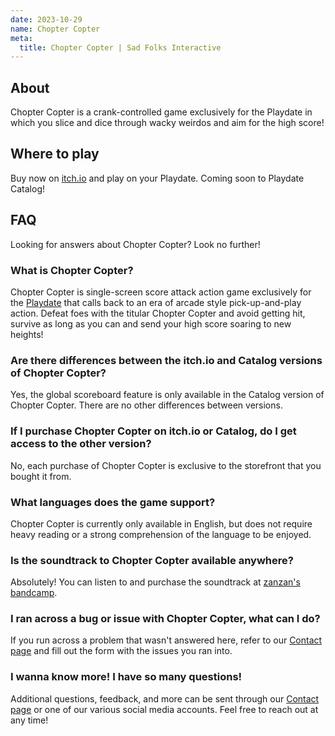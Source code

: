 ```yaml
---
date: 2023-10-29
name: Chopter Copter
meta:
  title: Chopter Copter | Sad Folks Interactive
---
```


## About

Chopter Copter is a crank-controlled game exclusively for the Playdate in which you slice and dice through wacky weirdos and aim for the high score!

## Where to play

Buy now on [itch.io](https://sadfolks.itch.io/chopter-copter) and play on your Playdate. Coming soon to Playdate Catalog!

## FAQ

Looking for answers about Chopter Copter? Look no further!

### What is Chopter Copter?

Chopter Copter is single-screen score attack action game exclusively for the [Playdate](https://play.date) that calls back to an era of arcade style pick-up-and-play action. Defeat foes with the titular Chopter Copter and avoid getting hit, survive as long as you can and send your high score soaring to new heights!

### Are there differences between the itch.io and Catalog versions of Chopter Copter?

Yes, the global scoreboard feature is only available in the Catalog version of Chopter Copter. There are no other differences between versions.

### If I purchase Chopter Copter on itch.io or Catalog, do I get access to the other version?

No, each purchase of Chopter Copter is exclusive to the storefront that you bought it from.

### What languages does the game support?

Chopter Copter is currently only available in English, but does not require heavy reading or a strong comprehension of the language to be enjoyed.

### Is the soundtrack to Chopter Copter available anywhere?

Absolutely! You can listen to and purchase the soundtrack at [zanzan's bandcamp](https://zan-zan-zawa-veia.bandcamp.com/album/chopter-copter-ost).

### I ran across a bug or issue with Chopter Copter, what can I do?

If you run across a problem that wasn't answered here, refer to our [Contact page](/contact/) and fill out the form with the issues you ran into.

### I wanna know more! I have so many questions!

Additional questions, feedback, and more can be sent through our [Contact page](/contact/) or one of our various social media accounts. Feel free to reach out at any time!
